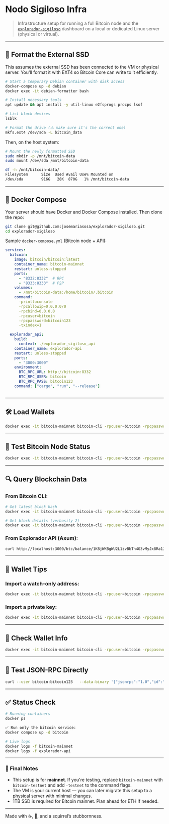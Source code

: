 # Nodo Sigiloso Infra

> Infrastructure setup for running a full Bitcoin node and the [`explorador-sigiloso`](https://github.com/josemariasosa/explorador-sigiloso) dashboard on a local or dedicated Linux server (physical or virtual).

---

## 💾 Format the External SSD

This assumes the external SSD has been connected to the VM or physical server. You'll format it with EXT4 so Bitcoin Core can write to it efficiently.

```bash
# Start a temporary Debian container with disk access
docker-compose up -d debian
docker exec -it debian-formatter bash

# Install necessary tools
apt update && apt install -y util-linux e2fsprogs procps lsof

# List block devices
lsblk

# Format the drive (⚠️ make sure it's the correct one)
mkfs.ext4 /dev/sda -L bitcoin_data
```

Then, on the host system:

```bash
# Mount the newly formatted SSD
sudo mkdir -p /mnt/bitcoin-data
sudo mount /dev/sda /mnt/bitcoin-data

df -h /mnt/bitcoin-data/
Filesystem      Size  Used Avail Use% Mounted on
/dev/sda        916G   28K  870G   1% /mnt/bitcoin-data
```

---

## 🐳 Docker Compose

Your server should have Docker and Docker Compose installed. Then clone the repo:

```bash
git clone git@github.com:josemariasosa/explorador-sigiloso.git
cd explorador-sigiloso
```

Sample `docker-compose.yml` (Bitcoin node + API):

```yaml
services:
  bitcoin:
    image: bitcoin/bitcoin:latest
    container_name: bitcoin-mainnet
    restart: unless-stopped
    ports:
      - "8332:8332"  # RPC
      - "8333:8333"  # P2P
    volumes:
      - /mnt/bitcoin-data:/home/bitcoin/.bitcoin
    command:
      -printtoconsole
      -rpcallowip=0.0.0.0/0
      -rpcbind=0.0.0.0
      -rpcuser=bitcoin
      -rpcpassword=bitcoin123
      -txindex=1

  explorador_api:
    build:
      context: ./explorador_sigiloso_api
    container_name: explorador-api
    restart: unless-stopped
    ports:
      - "3000:3000"
    environment:
      BTC_RPC_URL: http://bitcoin:8332
      BTC_RPC_USER: bitcoin
      BTC_RPC_PASS: bitcoin123
    command: ["cargo", "run", "--release"]
    
```

---

## 🛠️ Load Wallets

```bash
docker exec -it bitcoin-mainnet bitcoin-cli -rpcuser=bitcoin -rpcpassword=bitcoin123 createwallet default
```

---

## 🧪 Test Bitcoin Node Status

```bash
docker exec -it bitcoin-mainnet bitcoin-cli -rpcuser=bitcoin -rpcpassword=bitcoin123 getblockchaininfo
```

---

## 🔍 Query Blockchain Data

### From Bitcoin CLI:

```bash
# Get latest block hash
docker exec -it bitcoin-mainnet bitcoin-cli -rpcuser=bitcoin -rpcpassword=bitcoin123 getbestblockhash

# Get block details (verbosity 2)
docker exec -it bitcoin-mainnet bitcoin-cli -rpcuser=bitcoin -rpcpassword=bitcoin123 getblock <BLOCK_HASH> 2
```

### From Explorador API (Axum):

```bash
curl http://localhost:3000/btc/balance/1K8jWKBgWU2L1zvBbTn4G3vMyJx8Ra1J6G
```

---

## 🧠 Wallet Tips

### Import a watch-only address:

```bash
docker exec -it bitcoin-mainnet bitcoin-cli -rpcuser=bitcoin -rpcpassword=bitcoin123 importaddress "bc1q..." "watchaddr" false
```

### Import a private key:

```bash
docker exec -it bitcoin-mainnet bitcoin-cli -rpcuser=bitcoin -rpcpassword=bitcoin123 importprivkey "cTp..." "mykey" false
```

---

## 🔐 Check Wallet Info

```bash
docker exec -it bitcoin-mainnet bitcoin-cli -rpcuser=bitcoin -rpcpassword=bitcoin123 getwalletinfo
```

---

## 📡 Test JSON-RPC Directly

```bash
curl --user bitcoin:bitcoin123   --data-binary '{"jsonrpc":"1.0","id":"test","method":"getblockchaininfo","params":[]}'   -H 'content-type:text/plain;'   http://localhost:8332/
```

---

## ✅ Status Check

```bash
# Running containers
docker ps

✅ Run only the bitcoin service:
docker compose up -d bitcoin

# Live logs
docker logs -f bitcoin-mainnet
docker logs -f explorador-api
```

---

### 👋 Final Notes

- This setup is for **mainnet**. If you're testing, replace `bitcoin-mainnet` with `bitcoin-testnet` and add `-testnet` to the command flags.
- The VM is your current host — you can later migrate this setup to a physical server with minimal changes.
- 1TB SSD is required for Bitcoin mainnet. Plan ahead for ETH if needed.

---

Made with ☕, 🧠, and a squirrel’s stubbornness.
